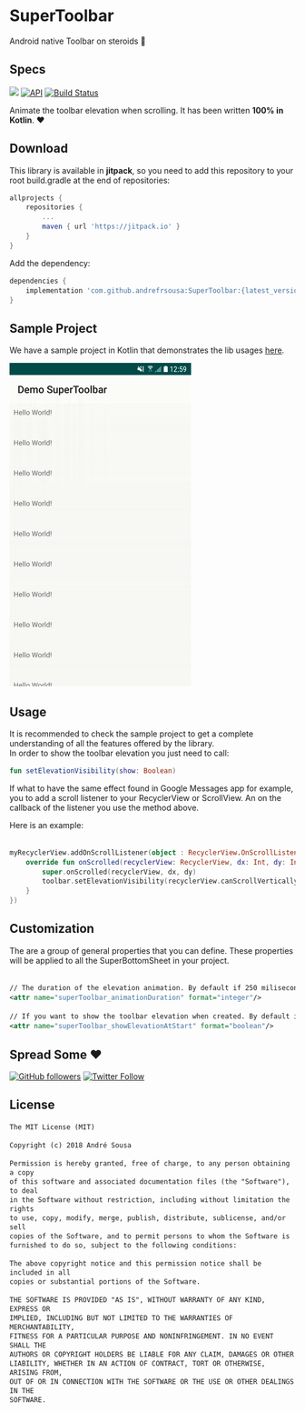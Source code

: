 # SuperToolbar
Android native Toolbar on steroids 💪

## Specs  
[![](https://jitpack.io/v/andrefrsousa/SuperBottomSheet.svg)](https://jitpack.io/#andrefrsousa/SuperToolbar) [![API](https://img.shields.io/badge/API-14%2B-orange.svg?style=flat)](https://android-arsenal.com/api?level=14) [![Build Status](https://travis-ci.org/andrefrsousa/SuperToolbar.svg?branch=master)](https://travis-ci.org/andrefrsousa/SuperToolbar)

Animate the toolbar elevation when scrolling.
It has been written **100% in Kotlin**. ❤️  

## Download  
  
This library is available in **jitpack**, so you need to add this repository to your root build.gradle at the end of repositories:
   
```groovy  
allprojects {
    repositories {
        ...
        maven { url 'https://jitpack.io' }
    }
}
```
	
Add the dependency:

```groovy 
dependencies {
    implementation 'com.github.andrefrsousa:SuperToolbar:{latest_version}'
}
```  

## Sample Project  

We have a sample project in Kotlin that demonstrates the lib usages [here](https://github.com/andrefrsousa/SuperToolbar/blob/master/demo/src/main/java/com/andrefrsousa/supertoolbar/demo/DemoActivity.kt).

![](/raw/example.gif)

## Usage  

It is recommended to check the sample project to get a complete understanding of all the features offered by the library.  
In order to show the toolbar elevation you just need to call:

```kotlin
fun setElevationVisibility(show: Boolean)
```  

If what to have the same effect found in Google Messages app for example, you to add a scroll listener to your RecyclerView or ScrollView.
An on the callback of the listener you use the method above.

Here is an example:

```kotlin

myRecyclerView.addOnScrollListener(object : RecyclerView.OnScrollListener() {
    override fun onScrolled(recyclerView: RecyclerView, dx: Int, dy: Int) {
        super.onScrolled(recyclerView, dx, dy)
        toolbar.setElevationVisibility(recyclerView.canScrollVertically(-1))
    }
})

```

  
## Customization
  
The are a group of general properties that you can define. These properties will be applied to all the SuperBottomSheet in your project.  

```xml

// The duration of the elevation animation. By default if 250 miliseconds.
<attr name="superToolbar_animationDuration" format="integer"/>

// If you want to show the toolbar elevation when created. By default it start hidden.
<attr name="superToolbar_showElevationAtStart" format="boolean"/>

```

## Spread Some :heart:  
[![GitHub followers](https://img.shields.io/github/followers/andrefrsousa.svg?style=social&label=Follow)](https://github.com/andrefrsousa)  [![Twitter Follow](https://img.shields.io/twitter/follow/andrefrsousa.svg?style=social)](https://twitter.com/andrefrsousa)
  
## License  
  
```  
The MIT License (MIT)  
  
Copyright (c) 2018 André Sousa  
  
Permission is hereby granted, free of charge, to any person obtaining a copy  
of this software and associated documentation files (the "Software"), to deal  
in the Software without restriction, including without limitation the rights  
to use, copy, modify, merge, publish, distribute, sublicense, and/or sell  
copies of the Software, and to permit persons to whom the Software is  
furnished to do so, subject to the following conditions:  
  
The above copyright notice and this permission notice shall be included in all  
copies or substantial portions of the Software.  
  
THE SOFTWARE IS PROVIDED "AS IS", WITHOUT WARRANTY OF ANY KIND, EXPRESS OR  
IMPLIED, INCLUDING BUT NOT LIMITED TO THE WARRANTIES OF MERCHANTABILITY,  
FITNESS FOR A PARTICULAR PURPOSE AND NONINFRINGEMENT. IN NO EVENT SHALL THE  
AUTHORS OR COPYRIGHT HOLDERS BE LIABLE FOR ANY CLAIM, DAMAGES OR OTHER  
LIABILITY, WHETHER IN AN ACTION OF CONTRACT, TORT OR OTHERWISE, ARISING FROM,  
OUT OF OR IN CONNECTION WITH THE SOFTWARE OR THE USE OR OTHER DEALINGS IN THE  
SOFTWARE.
